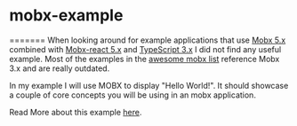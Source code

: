
# mobx-example
=======
When looking around for example applications that use [Mobx 5.x](http://mobx.js.org) combined with [Mobx-react 5.x](https://github.com/mobxjs/mobx-react) and [TypeScript 3.x](http://www.typescriptlang.org/) I did not find any useful example. Most of the examples in the [awesome mobx list](https://github.com/mobxjs/awesome-mobx) reference Mobx 3.x and are really outdated.

In my example I will use MOBX to display "Hello World!". It should showcase a couple of core concepts you will be using in an mobx application.

Read More about this example [here](https://codeandchaos.com/coding/typescript/2018-11-11-getting-started-with-mobx5-react16-and-typescript3/).
